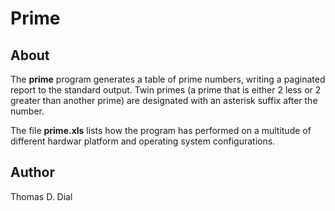 # Prime

## About

The **prime** program generates a table of prime numbers, writing a paginated
report to the standard output. Twin primes (a prime that is either 2 less or
2 greater than another prime) are designated with an asterisk suffix after the
number.

The file **prime.xls** lists how the program has performed on a multitude of
different hardwar platform and operating system configurations.

## Author
Thomas D. Dial
